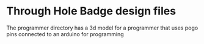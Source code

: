 # Through Hole Badge design files

The programmer directory has a 3d model for a programmer that uses pogo pins connected to an arduino for programming